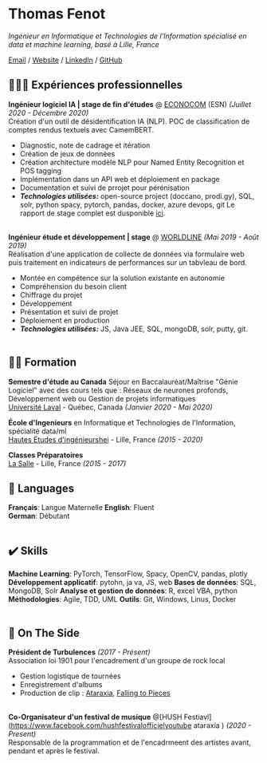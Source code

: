 # Thomas Fenot

_Ingénieur en Informatique et Technologies de l'Information spécialisé en data et machine learning, basé à Lille, France_ <br>

[Email](mailto:thomas.fenot.1@gmail.com) / [Website](https://arowwa.github.io/cv/) / [LinkedIn](https://www.linkedin.com/in/thomas-fenot-1b1138203/) / [GitHub](https://github.com/Arowwa) 

## 👩🏼‍💻 Expériences professionnelles

**Ingénieur logiciel IA | stage de fin d'études** @ [ECONOCOM](https://www.econocom.com/fr) (ESN) _(Juillet 2020 - Décembre  2020)_ <br>
Création d'un outil de désidentification IA (NLP). POC de classification de comptes rendus textuels avec CamemBERT.
  - Diagnostic, note de cadrage et itération
  - Création de jeux de données
  - Création architecture modèle NLP pour Named Entity Recognition et POS tagging
  - Implémentation dans un API web et déploiement en package
  - Documentation et suivi de prrojet pour pérénisation
  - **_Technologies utilisées:_** open-source project (doccano, prodi.gy), SQL, solr, python spacy, pytorch, pandas, docker, azure devops, git
Le rapport de stage complet est dusponible [ici](https://drive.google.com/file/d/1AHx_kDpcI5965pU93JWqo1LfyMrfTsb1/view?usp=sharing).
<br><br>

**Ingénieur étude et développement | stage** @ [WORLDLINE](https://fr.worldline.com/fr/home.html) _(Mai 2019 - Août 2019)_ <br>
Réalisation d'une application de collecte de données via formulaire web puis traitement en indicateurs de performances sur un tabvleau de bord.
  - Montée en compétence sur la solution existante en autonomie
  - Compréhension du besoin client
  - Chiffrage du projet
  - Développement
  - Présentation et suivi de projet
  - Déploiement en production
  - **_Technologies utilisées:_** JS, Java JEE, SQL, mongoDB, solr, putty, git.
<br><br>

## 👨‍🎓 Formation

**Semestre d'étude au Canada** Séjour en Baccalauréat/Maîtrise "Génie Logiciel" avec des cours tels que : Réseaux de neurones profonds, Développement web ou Gestion de projets informatiques<br>
[Université Laval](https://www.ulaval.ca/) - Québec, Canada _(Janvier 2020 - Mai 2020)_ <br>

**École d'Ingenieurs** en Informatique et Technologies de l'Information, spécialité data/ml<br>
[Hautes Études d'ingénieurshei](https://www.hei.fr/) - Lille, France _(2015 - 2020)_

**Classes Préparatoires** <br>
[La Salle](http://www.lasallelille.com/page.php?id=33) - Lille, France _(2015 - 2017)_

## 💬 Languages

**Français**: Langue Maternelle
**English**: Fluent <br>
**German**: Débutant
<br><br>

## ✔️ Skills

**Machine Learning**: PyTorch, TensorFlow, Spacy, OpenCV, pandas, plotly
**Développement applicatif**: pytohn, ja va, JS, web
**Bases de données**: SQL, MongoDB, Solr
**Analyse et gestion de données**: R, excel VBA, python
**Méthodologies**: Agile, TDD, UML
**Outils**: Git, Windows, Linus, Docker
<br><br>

## 📌 On The Side

**Président de Turbulences** _(2017 - Présent)_<br>
Association loi 1901 pour l'encadrement d'un groupe de rock local
  - Gestion logistique de tournées
  - Enregistrement d'albums
  - Production de clip : [Ataraxia](https://www.youtube.com/watch?v=Mg0uiXKYPQA), [Falling to Pieces](https://www.youtube.com/watch?v=Lz4uvPOerSY&t=146s)
  <br><br>

**Co-Organisateur d'un festival de musique** @[HUSH Festiavl](https://www.facebook.com/hushfestivalofficielyoutube ataraxia
) _(2020 - Present)_<br>
Responsable de la programmation et de l'encadrmeent des artistes avant, pendant et après le festival.

